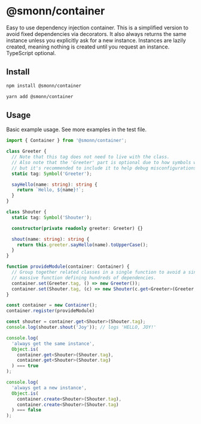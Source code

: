 # @smonn/container

Easy to use dependency injection container. This is a simplified version to avoid fixed dependencies via decorators. It also always returns the same instance unless you explicitly ask for a new instance. Instances are lazily created, meaning nothing is created until you request an instance. TypeScript optional.

## Install

```sh
npm install @smonn/container
```

```sh
yarn add @smonn/container
```

## Usage

Basic example usage. See more examples in the test file.

```ts
import { Container } from '@smonn/container';

class Greeter {
  // Note that this tag does not need to live with the class.
  // Also note that the 'Greeter' part is optional due to how symbols work,
  // but it's recommended to include it to help debug misconfigurations.
  static tag: Symbol('Greeter');

  sayHello(name: string): string {
    return `Hello, ${name}!`;
  }
}

class Shouter {
  static tag: Symbol('Shouter');

  constructor(private readonly greeter: Greeter) {}

  shout(name: string): string {
    return this.greeter.sayHello(name).toUpperCase();
  }
}

function provideModule(container: Container) {
  // Group together related classes in a single function to avoid a single
  // massive function defining hundreds of dependencies.
  container.set(Greeter.tag, () => new Greeter());
  container.set(Shouter.tag, (c) => new Shouter(c.get<Greeter>(Greeter.tag)));
}

const container = new Container();
container.register(provideModule)

const shouter = container.get<Shouter>(Shouter.tag);
console.log(shouter.shout('Joy')); // logs 'HELLO, JOY!'

console.log(
  'always get the same instance',
  Object.is(
    container.get<Shouter>(Shouter.tag),
    container.get<Shouter>(Shouter.tag)
  ) === true
);

console.log(
  'always get a new instance',
  Object.is(
    container.create<Shouter>(Shouter.tag),
    container.create<Shouter>(Shouter.tag)
  ) === false
);
```
